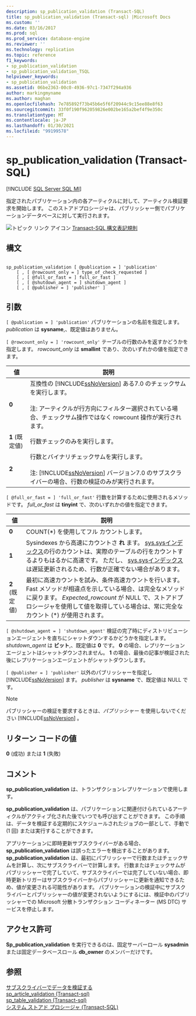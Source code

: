 ```yaml
---
description: sp_publication_validation (Transact-SQL)
title: sp_publication_validation (Transact-sql) |Microsoft Docs
ms.custom: ''
ms.date: 03/16/2017
ms.prod: sql
ms.prod_service: database-engine
ms.reviewer: ''
ms.technology: replication
ms.topic: reference
f1_keywords:
- sp_publication_validation
- sp_publication_validation_TSQL
helpviewer_keywords:
- sp_publication_validation
ms.assetid: 06be2363-00c0-4936-97c1-7347f294a936
author: markingmyname
ms.author: maghan
ms.openlocfilehash: 7e785892f73b45b6e5f6f20944c9c15ee88e8f63
ms.sourcegitcommit: 33f0f190f962059826e002be165a2bef4f9e350c
ms.translationtype: MT
ms.contentlocale: ja-JP
ms.lasthandoff: 01/30/2021
ms.locfileid: "99199578"
---
```

# <a name="sp_publication_validation-transact-sql"></a>sp_publication_validation (Transact-SQL)
[!INCLUDE [SQL Server SQL MI](../../includes/applies-to-version/sql-asdbmi.md)]

  指定されたパブリケーション内の各アーティクルに対して、アーティクル検証要求を開始します。 このストアドプロシージャは、パブリッシャー側でパブリケーションデータベースに対して実行されます。  
  
 ![トピック リンク アイコン](../../database-engine/configure-windows/media/topic-link.gif "トピック リンク アイコン") [Transact-SQL 構文表記規則](../../t-sql/language-elements/transact-sql-syntax-conventions-transact-sql.md)  
  
## <a name="syntax"></a>構文  
  
```  
  
sp_publication_validation [ @publication = ] 'publication'  
    [ , [ @rowcount_only = ] type_of_check_requested ]  
    [ , [ @full_or_fast = ] full_or_fast ]  
    [ , [ @shutdown_agent = ] shutdown_agent ]  
    [ , [ @publisher = ] 'publisher' ]  
```  
  
## <a name="arguments"></a>引数  
`[ @publication = ] 'publication'` パブリケーションの名前を指定します。 *publication* は **sysname**,、既定値はありません。  
  
`[ @rowcount_only = ] 'rowcount_only'` テーブルの行数のみを返すかどうかを指定します。 *rowcount_only* は **smallint** であり、次のいずれかの値を指定できます。  
  
|値|説明|  
|-----------|-----------------|  
|**0**|互換性の [!INCLUDE[ssNoVersion](../../includes/ssnoversion-md.md)] ある7.0 のチェックサムを実行します。<br /><br /> 注: アーティクルが行方向にフィルター選択されている場合、チェックサム操作ではなく rowcount 操作が実行されます。|  
|**1** (既定値)|行数チェックのみを実行します。|  
|**2**|行数とバイナリチェックサムを実行します。<br /><br /> 注: [!INCLUDE[ssNoVersion](../../includes/ssnoversion-md.md)] バージョン7.0 のサブスクライバーの場合、行数の検証のみが実行されます。|  
  
`[ @full_or_fast = ] 'full_or_fast'` 行数を計算するために使用されるメソッドです。 *full_or_fast* は **tinyint** で、次のいずれかの値を指定できます。  
  
|値|説明|  
|-----------|-----------------|  
|**0**|COUNT(*) を使用してフル カウントします。|  
|**1**|Sysindexes から高速にカウントさ **れ** ます。 [sys.sysインデックス](../../relational-databases/system-compatibility-views/sys-sysindexes-transact-sql.md)の行のカウントは、実際のテーブルの行をカウントするよりもはるかに高速です。 ただし、 [sys.sysインデックス](../../relational-databases/system-compatibility-views/sys-sysindexes-transact-sql.md) は遅延更新されるため、行数が正確でない場合があります。|  
|**2** (既定値)|最初に高速カウントを試み、条件高速カウントを行います。 Fast メソッドが相違点を示している場合、は完全なメソッドに戻ります。 *Expected_rowcount* が NULL で、ストアドプロシージャを使用して値を取得している場合は、常に完全なカウント (*) が使用されます。|  
  
`[ @shutdown_agent = ] 'shutdown_agent'` 検証の完了時にディストリビューションエージェントを直ちにシャットダウンするかどうかを指定します。 *shutdown_agent* は **ビット**,、既定値は **0** です。 **0** の場合、レプリケーションエージェントはシャットダウンされません。 **1** の場合、最後の記事が検証された後にレプリケーションエージェントがシャットダウンします。  
  
`[ @publisher = ] 'publisher'` 以外のパブリッシャーを指定し [!INCLUDE[ssNoVersion](../../includes/ssnoversion-md.md)] ます。 *publisher* は **sysname** で、既定値は NULL です。  
  
> [!NOTE]  
>  パブリッシャーの検証を要求するときは、*パブリッシャー* を使用しないでください [!INCLUDE[ssNoVersion](../../includes/ssnoversion-md.md)] 。  
  
## <a name="return-code-values"></a>リターン コードの値  
 **0** (成功) または **1** (失敗)  
  
## <a name="remarks"></a>コメント  
 **sp_publication_validation** は、トランザクションレプリケーションで使用します。  
  
 **sp_publication_validation** は、パブリケーションに関連付けられているアーティクルがアクティブ化された後でいつでも呼び出すことができます。 この手順は、データを検証する定期的にスケジュールされたジョブの一部として、手動で (1 回) または実行することができます。  
  
 アプリケーションに即時更新サブスクライバーがある場合、 **sp_publication_validation** は誤ったエラーを検出することがあります。 **sp_publication_validation** は、最初にパブリッシャーで行数またはチェックサムを計算し、次にサブスクライバーで計算します。 行数またはチェックサムがパブリッシャーで完了していて、サブスクライバーでは完了していない場合、即時更新トリガーはサブスクライバーからパブリッシャーに更新を通知できるため、値が変更される可能性があります。 パブリケーションの検証中にサブスクライバーとパブリッシャーの値が変更されないようにするには、検証中のパブリッシャーでの Microsoft 分散トランザクション コーディネーター (MS DTC) サービスを停止します。  
  
## <a name="permissions"></a>アクセス許可  
 **Sp_publication_validation** を実行できるのは、固定サーバーロール **sysadmin** または固定データベースロール **db_owner** のメンバーだけです。  
  
## <a name="see-also"></a>参照  
 [サブスクライバーでデータを検証する](../../relational-databases/replication/validate-data-at-the-subscriber.md)   
 [sp_article_validation &#40;Transact-sql&#41;](../../relational-databases/system-stored-procedures/sp-article-validation-transact-sql.md)   
 [sp_table_validation &#40;Transact-sql&#41;](../../relational-databases/system-stored-procedures/sp-table-validation-transact-sql.md)   
 [システム ストアド プロシージャ &#40;Transact-SQL&#41;](../../relational-databases/system-stored-procedures/system-stored-procedures-transact-sql.md)  
  
  
